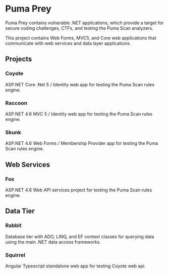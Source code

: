 # Puma Prey

Puma Prey contains vulnerable .NET applications, which provide a target for secure coding challenges, CTFs, and testing the Puma Scan analyzers.

This project contains Web Forms, MVC5, and Core web applications that communicate with web services and data layer applications.

## Projects

### Coyote

ASP.NET Core .Net 5 / Identity web app for testing the Puma Scan rules engine.

### Raccoon

ASP.NET 4.6 MVC 5 / Identity web app for testing the Puma Scan rules engine.

### Skunk

ASP.NET 4.6 Web Forms / Membership Provider app for testing the Puma Scan rules engine.

## Web Services

### Fox

ASP.NET 4.6 Web API services project for testing the Puma Scan rules engine.

## Data Tier

### Rabbit

Database tier with ADO, LINQ, and EF context classes for querying data using the main .NET data access frameworks.

### Squirrel

Angular Typescript standalone web app for testing Coyote web api.
